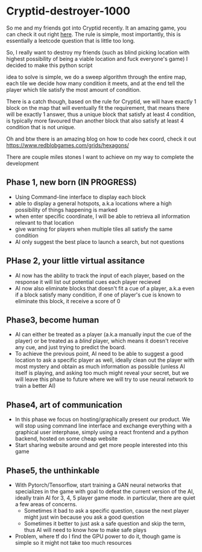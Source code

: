 # Cryptid-destroyer-1000

So me and my friends got into Cryptid recently. It an amazing game, you can check it out right [here](https://www.ultraboardgames.com/cryptid/game-rules.php). The rule is simple, most importantly, this is essentially a leetcode question that is little too long.

So, I really want to destroy my friends (such as blind picking location with highest possibility of being a viable location and fuck everyone's game) I decided to make this python script

idea to solve is simple, we do a sweep algorithm through the entire map, each tile we decide how many condition it meets, and at the end tell the player which tile satisfy the most amount of condition.

There is a catch though, based on the rule for Cryptid, we will have exactly 1 block on the map that will eventually fit the requirement, that means there will be exactly 1 answer, thus a unique block that satisfy at least 4 condition, is typically more favoured than another block that also satisfy at least 4 condition that is not unique.

Oh and btw there is an amazing blog on how to code hex coord, check it out https://www.redblobgames.com/grids/hexagons/ 

There are couple miles stones I want to achieve on my way to complete the development

## Phase 1, new born (IN PROGRESS)
* Using Command-line interface to display each block
* able to display a general hotspots, a.k.a locations where a high possibility of things happening is marked
* when enter specific coordinate, I will be able to retrieva all information relevant to that location
* give warning for players when multiple tiles all satisfy the same condition
* AI only suggest the best place to launch a search, but not questions

## PHase 2, your little virtual assitance
* AI now has the ability to track the input of each player, based on the response it will list out potential cues each player recieved
* AI now also eliminate blocks that doesn't fit a cue of a player, a.k.a even if a block satisfy many condition, if one of player's cue is known to eliminate this block, it receive a score of 0

## Phase3, become human
* AI can either be treated as a player (a.k.a manually input the cue of the player) or be treated as a *blind* player, which means it doesn't receive any cue, and just trying to predict the board.
* To achieve the previous point, AI need to be able to suggest a good location to ask a specific player as well, ideally clean out the player with most mystery and obtain as much information as possible (unless AI itself is playing, and asking too much might reveal your secret, but we will leave this phase to future where we will try to use neural network to train a better AI)

## Phase4, art of communication
* In this phase we focus on hosting/graphically present our product. We will stop using command line interface and exchange everything with a graphical user interphase, simply using a react frontend and a python backend, hosted on some cheap website
* Start sharing website around and get more people interested into this game

## Phase5, the unthinkable
* With Pytorch/Tensorflow, start training a GAN neural networks that specializes in the game with goal to defeat the current version of the AI, ideally train AI for 3, 4, 5 player game mode. in particular, there are quiet a few areas of concerns.
  * Sometimes it bad to ask a specific question, cause the next player might just win because you ask a good question
  * Sometimes it better to just ask a safe question and skip the term, thus AI will need to know how to make safe plays
* Problem, where tf do I find the GPU power to do it, though game is simple so it might not take too much resources

